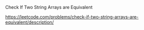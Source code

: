 Check If Two String Arrays are Equivalent



https://leetcode.com/problems/check-if-two-string-arrays-are-equivalent/description/



